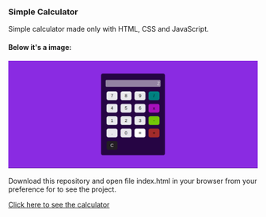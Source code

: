 ### Simple Calculator

Simple calculator made only with HTML, CSS and JavaScript.

#### Below it's a image:

![Pokedex empty](./project-images/calc.png)

Download this repository and open file index.html in your browser from your preference for to see the project.

[Click here to see the calculator](https://mateusesm.github.io/simple-calculator/)
